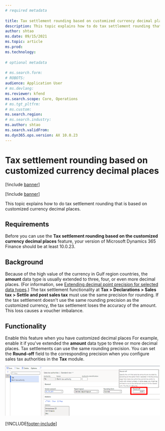 ```yaml
---
# required metadata

title: Tax settlement rounding based on customized currency decimal places
description: This topic explains how to do tax settlement rounding that is based on customized currency decimal places.
author: shtao
ms.date: 09/15/2021
ms.topic: article
ms.prod: 
ms.technology: 

# optional metadata

# ms.search.form: 
# ROBOTS: 
audience: Application User
# ms.devlang: 
ms.reviewer: kfend
ms.search.scope: Core, Operations
# ms.tgt_pltfrm: 
# ms.custom: 
ms.search.region:
# ms.search.industry: 
ms.author: shtao
ms.search.validFrom:
ms.dyn365.ops.version: AX 10.0.23
---
```


# Tax settlement rounding based on customized currency decimal places

[!include [banner](../includes/banner.md)]

[!include [banner](../includes/preview-banner.md)]

This topic explains how to do tax settlement rounding that is based on customized currency decimal places.

## Requirements

Before you can use the **Tax settlement rounding based on the customized currency decimal places** feature, your version of Microsoft Dynamics 365 Finance should be at least 10.0.23.

## Background

Because of the high value of the currency in Gulf region countries, the **amount** data type is usually extended to three, four, or even more decimal places. (For information, see [Extending decimal point precision for selected data types](../../fin-ops-core/dev-itpro/extensibility/decimal-point-precision.md).) The tax settlement functionality at **Tax \> Declarations \> Sales tax \> Settle and post sales tax** must use the same precision for rounding. If the tax settlement doesn't use the same rounding precision as the customized currency, the tax settlement loses the accuracy of the amount. This loss causes a voucher imbalance.

## Functionality

Enable this feature when you have customized decimal places For example, enable it if you've extended the **amount** data type to three or more decimal places. Tax settlements can use the same rounding precision. You can set the **Round-off** field to the corresponding precision when you configure sales tax authorities in the **Tax** module.

[![Round-off field set to three decimal places for a sales tax authority on the Sales tax authorities page.](./media/tax-settle-tax-authority-round-off.png)](./media/tax-settle-tax-authority-round-off.png)

[!INCLUDE[footer-include](../../includes/footer-banner.md)]
